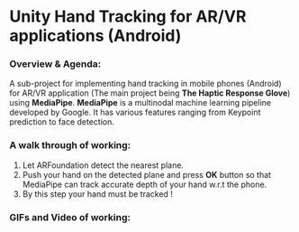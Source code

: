 # Unity Hand Tracking for AR/VR applications (Android)
### Overview & Agenda:
A sub-project for implementing hand tracking in mobile phones (Android) for AR/VR application (The main project being **The Haptic Response Glove**) using **MediaPipe**. **MediaPipe** is a multinodal machine learning pipeline developed by Google. It has various features ranging from Keypoint prediction to face detection. 
### A walk through of working:
1. Let ARFoundation detect the nearest plane.
2. Push your hand on the detected plane and press **OK** button so that MediaPipe can track accurate depth of your hand w.r.t the phone.
3. By this step your hand must be tracked !
### GIFs and Video of working:
